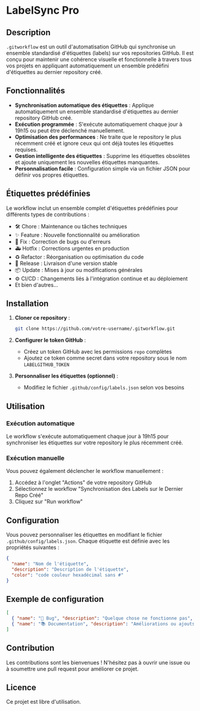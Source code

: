 # **LabelSync Pro**

## Description

`.gitworkflow` est un outil d'automatisation GitHub qui synchronise un ensemble standardisé d'étiquettes (labels) sur vos repositories GitHub. Il est conçu pour maintenir une cohérence visuelle et fonctionnelle à travers tous vos projets en appliquant automatiquement un ensemble prédéfini d'étiquettes au dernier repository créé.

## Fonctionnalités

- **Synchronisation automatique des étiquettes** : Applique automatiquement un ensemble standardisé d'étiquettes au dernier repository GitHub créé.
- **Exécution programmée** : S'exécute automatiquement chaque jour à 19h15 ou peut être déclenché manuellement.
- **Optimisation des performances** : Ne traite que le repository le plus récemment créé et ignore ceux qui ont déjà toutes les étiquettes requises.
- **Gestion intelligente des étiquettes** : Supprime les étiquettes obsolètes et ajoute uniquement les nouvelles étiquettes manquantes.
- **Personnalisation facile** : Configuration simple via un fichier JSON pour définir vos propres étiquettes.

## Étiquettes prédéfinies

Le workflow inclut un ensemble complet d'étiquettes prédéfinies pour différents types de contributions :

- 🛠️ Chore : Maintenance ou tâches techniques
- ✨ Feature : Nouvelle fonctionnalité ou amélioration
- 🐛 Fix : Correction de bugs ou d'erreurs
- 🚑 Hotfix : Corrections urgentes en production
- ♻️ Refactor : Réorganisation ou optimisation du code
- 🚀 Release : Livraison d'une version stable
- 📦 Update : Mises à jour ou modifications générales
- ⚙️ CI/CD : Changements liés à l'intégration continue et au déploiement
- Et bien d'autres...

## Installation

1. **Cloner ce repository** :
   ```bash
   git clone https://github.com/votre-username/.gitworkflow.git
   ```

2. **Configurer le token GitHub** :
   - Créez un token GitHub avec les permissions `repo` complètes
   - Ajoutez ce token comme secret dans votre repository sous le nom `LABELGITHUB_TOKEN`

3. **Personnaliser les étiquettes (optionnel)** :
   - Modifiez le fichier `.github/config/labels.json` selon vos besoins

## Utilisation

### Exécution automatique

Le workflow s'exécute automatiquement chaque jour à 19h15 pour synchroniser les étiquettes sur votre repository le plus récemment créé.

### Exécution manuelle

Vous pouvez également déclencher le workflow manuellement :

1. Accédez à l'onglet "Actions" de votre repository GitHub
2. Sélectionnez le workflow "Synchronisation des Labels sur le Dernier Repo Créé"
3. Cliquez sur "Run workflow"

## Configuration

Vous pouvez personnaliser les étiquettes en modifiant le fichier `.github/config/labels.json`. Chaque étiquette est définie avec les propriétés suivantes :

```json
{
  "name": "Nom de l'étiquette",
  "description": "Description de l'étiquette",
  "color": "code couleur hexadécimal sans #"
}
```

## Exemple de configuration

```json
[
  { "name": "🐛 Bug", "description": "Quelque chose ne fonctionne pas", "color": "d73a4a" },
  { "name": "📚 Documentation", "description": "Améliorations ou ajouts à la documentation", "color": "0075ca" }
]
```

## Contribution

Les contributions sont les bienvenues ! N'hésitez pas à ouvrir une issue ou à soumettre une pull request pour améliorer ce projet.

## Licence

Ce projet est libre d'utilisation.
